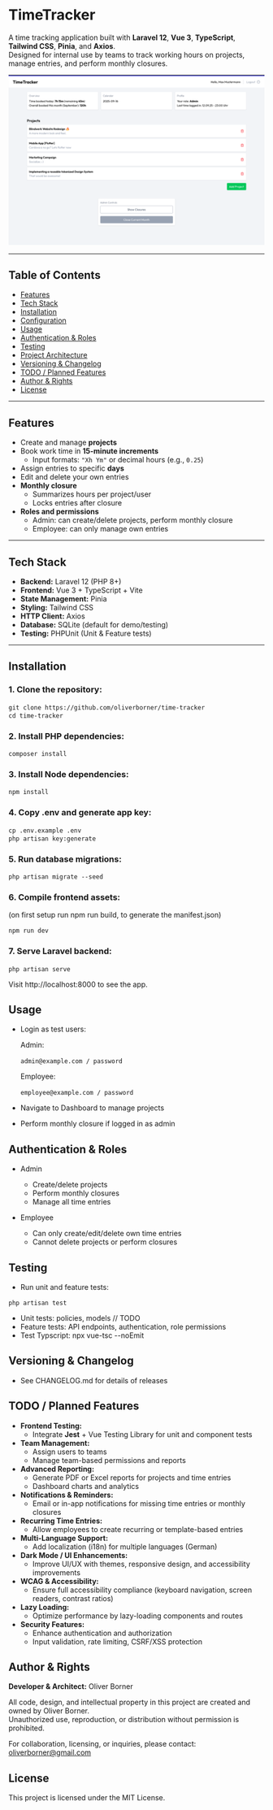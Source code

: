 # TimeTracker

A time tracking application built with **Laravel 12**, **Vue 3**, **TypeScript**, **Tailwind CSS**, **Pinia**, and **Axios**.  
Designed for internal use by teams to track working hours on projects, manage entries, and perform monthly closures.

![App Screenshot](resources/assets/images/app_screenshot1.png)

---

## Table of Contents

- [Features](#features)
- [Tech Stack](#tech-stack)
- [Installation](#installation)
- [Configuration](#configuration)
- [Usage](#usage)
- [Authentication & Roles](#authentication--roles)
- [Testing](#testing)
- [Project Architecture](#project-architecture)
- [Versioning & Changelog](#versioning--changelog)
- [TODO / Planned Features](#todo--planned-features)
- [Author & Rights](#author--rights)
- [License](#license)

---

## Features

- Create and manage **projects**
- Book work time in **15-minute increments**  
  - Input formats: `"Xh Ym"` or decimal hours (e.g., `0.25`)  
- Assign entries to specific **days**
- Edit and delete your own entries
- **Monthly closure**  
  - Summarizes hours per project/user  
  - Locks entries after closure
- **Roles and permissions**
  - Admin: can create/delete projects, perform monthly closure  
  - Employee: can only manage own entries

---

## Tech Stack

- **Backend:** Laravel 12 (PHP 8+)
- **Frontend:** Vue 3 + TypeScript + Vite
- **State Management:** Pinia
- **Styling:** Tailwind CSS
- **HTTP Client:** Axios
- **Database:** SQLite (default for demo/testing)
- **Testing:** PHPUnit (Unit & Feature tests)

---

## Installation

### 1. Clone the repository:
```
git clone https://github.com/oliverborner/time-tracker
cd time-tracker
```

### 2. Install PHP dependencies:
```
composer install
```

### 3. Install Node dependencies:
```
npm install
```

### 4. Copy .env and generate app key:
```
cp .env.example .env
php artisan key:generate
```

### 5. Run database migrations:
```
php artisan migrate --seed
```

### 6. Compile frontend assets:

(on first setup run npm run build, to generate the manifest.json)
```
npm run dev
```

### 7. Serve Laravel backend:
```
php artisan serve
```

Visit http://localhost:8000 to see the app.


## Usage

- Login as test users:

    Admin: 

    ``` admin@example.com / password ```

    Employee: 

    ``` employee@example.com / password ```

- Navigate to Dashboard to manage projects 
- Perform monthly closure if logged in as admin


## Authentication & Roles

- Admin
    - Create/delete projects
    - Perform monthly closures
    - Manage all time entries

- Employee
    - Can only create/edit/delete own time entries
    - Cannot delete projects or perform closures


## Testing

- Run unit and feature tests:
```
php artisan test
```

- Unit tests: policies, models // TODO
- Feature tests: API endpoints, authentication, role permissions
- Test Typscript: npx vue-tsc --noEmit


## Versioning & Changelog

- See CHANGELOG.md for details of releases


## TODO / Planned Features

- **Frontend Testing:**  
  - Integrate **Jest** + Vue Testing Library for unit and component tests
- **Team Management:**  
  - Assign users to teams 
  - Manage team-based permissions and reports
- **Advanced Reporting:**  
  - Generate PDF or Excel reports for projects and time entries  
  - Dashboard charts and analytics
- **Notifications & Reminders:**  
  - Email or in-app notifications for missing time entries or monthly closures
- **Recurring Time Entries:**  
  - Allow employees to create recurring or template-based entries
- **Multi-Language Support:**  
  - Add localization (i18n) for multiple languages (German)
- **Dark Mode / UI Enhancements:**  
  - Improve UI/UX with themes, responsive design, and accessibility improvements
- **WCAG & Accessibility:**  
  - Ensure full accessibility compliance (keyboard navigation, screen readers, contrast ratios)
- **Lazy Loading:**  
  - Optimize performance by lazy-loading components and routes
- **Security Features:**  
  - Enhance authentication and authorization  
  - Input validation, rate limiting, CSRF/XSS protection


## Author & Rights

**Developer & Architect:** Oliver Borner

All code, design, and intellectual property in this project are created and owned by Oliver Borner.  
Unauthorized use, reproduction, or distribution without permission is prohibited.  

For collaboration, licensing, or inquiries, please contact: oliverborner@gmail.com

## License

This project is licensed under the MIT License.
